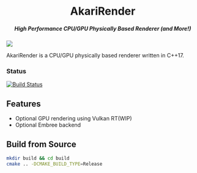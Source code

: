 <h1 align="center">AkariRender</h1>
<h5 align="center">High Performance CPU/GPU Physically Based Renderer (and More!)</h5>

![](gallery/final-bdpt.png)

AkariRender is a CPU/GPU physically based renderer written in C++17.

### Status
[![Build Status](https://travis-ci.org/shiinamiyuki/AkariRender.svg?branch=master)](https://travis-ci.org/shiinamiyuki/AkariRender)

## Features
 - Optional GPU rendering using Vulkan RT(WIP) 
 - Optional Embree backend

## Build from Source
```bash
mkdir build && cd build
cmake .. -DCMAKE_BUILD_TYPE=Release
```


